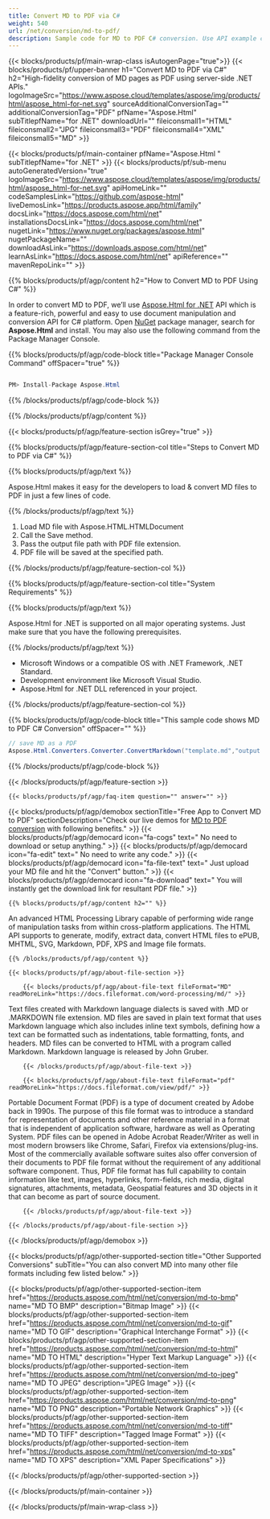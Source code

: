 ```yaml
---
title: Convert MD to PDF via C# 
weight: 540
url: /net/conversion/md-to-pdf/ 
description: Sample code for MD to PDF C# conversion. Use API example code for batch MD files to PDF conversion within VB.NET, Asp.NET or any .NET based application.
---
```


{{< blocks/products/pf/main-wrap-class isAutogenPage="true">}}
{{< blocks/products/pf/upper-banner h1="Convert MD to PDF via C#" h2="High-fidelity conversion of MD pages as PDF using server-side .NET APIs." logoImageSrc="https://www.aspose.cloud/templates/aspose/img/products/html/aspose_html-for-net.svg" sourceAdditionalConversionTag="" additionalConversionTag="PDF" pfName="Aspose.Html" subTitlepfName="for .NET" downloadUrl="" fileiconsmall1="HTML" fileiconsmall2="JPG" fileiconsmall3="PDF" fileiconsmall4="XML" fileiconsmall5="MD" >}}

{{< blocks/products/pf/main-container pfName="Aspose.Html " subTitlepfName="for .NET" >}}
{{< blocks/products/pf/sub-menu autoGeneratedVersion="true" logoImageSrc="https://www.aspose.cloud/templates/aspose/img/products/html/aspose_html-for-net.svg" apiHomeLink="" codeSamplesLink="https://github.com/aspose-html" liveDemosLink="https://products.aspose.app/html/family" docsLink="https://docs.aspose.com/html/net" installationsDocsLink="https://docs.aspose.com/html/net" nugetLink="https://www.nuget.org/packages/aspose.html" nugetPackageName="" downloadAsLink="https://downloads.aspose.com/html/net" learnAsLink="https://docs.aspose.com/html/net" apiReference="" mavenRepoLink="" >}}

{{% blocks/products/pf/agp/content h2="How to Convert MD to PDF Using C#" %}}

 In order to convert MD to PDF, we’ll use
 [Aspose.Html for .NET](https://products.aspose.com/html/net) 
 API which is a feature-rich, powerful and easy to use document manipulation and conversion API for C# platform. Open
 [NuGet](https://www.nuget.org/packages/aspose.html) 
 package manager, search for
 **Aspose.Html** 
 and install. You may also use the following command from the Package Manager Console.

{{% blocks/products/pf/agp/code-block title="Package Manager Console Command" offSpacer="true" %}}

```cs

PM> Install-Package Aspose.Html

```

{{% /blocks/products/pf/agp/code-block %}}

{{% /blocks/products/pf/agp/content %}}

{{< blocks/products/pf/agp/feature-section isGrey="true" >}}

{{% blocks/products/pf/agp/feature-section-col title="Steps to Convert MD to PDF via C#" %}}

{{% blocks/products/pf/agp/text %}}

 Aspose.Html makes it easy for the developers to load & convert MD files to PDF in just a few lines of code.

{{% /blocks/products/pf/agp/text %}}

1.  Load MD file with Aspose.HTML.HTMLDocument
1.  Call the Save method.
1.  Pass the output file path with PDF file extension.
1.  PDF file will be saved at the specified path.

{{% /blocks/products/pf/agp/feature-section-col %}}

{{% blocks/products/pf/agp/feature-section-col title="System Requirements" %}}

{{% blocks/products/pf/agp/text %}}

 Aspose.Html for .NET is supported on all major operating systems. Just make sure that you have the following prerequisites.

{{% /blocks/products/pf/agp/text %}}

-  Microsoft Windows or a compatible OS with .NET Framework, .NET Standard.
-  Development environment like Microsoft Visual Studio.
-  Aspose.Html for .NET DLL referenced in your project.

{{% /blocks/products/pf/agp/feature-section-col %}}

{{% blocks/products/pf/agp/code-block title="This sample code shows MD to PDF C# Conversion" offSpacer="" %}}

```cs
// save MD as a PDF 
Aspose.Html.Converters.Converter.ConvertMarkdown("template.md","output.pdf"); 

```

{{% /blocks/products/pf/agp/code-block %}}

{{< /blocks/products/pf/agp/feature-section >}}

    {{< blocks/products/pf/agp/faq-item question="" answer="" >}}
 

<!-- aboutfile Starts -->

{{< blocks/products/pf/agp/demobox sectionTitle="Free App to Convert MD to PDF" sectionDescription="Check our live demos for [MD to PDF conversion](https://products.aspose.app/html/conversion/md-to-pdf) with following benefits." >}}
        {{< blocks/products/pf/agp/democard icon="fa-cogs" text=" No need to download or setup anything." >}}
        {{< blocks/products/pf/agp/democard icon="fa-edit" text=" No need to write any code." >}}
        {{< blocks/products/pf/agp/democard icon="fa-file-text" text=" Just upload your MD file and hit the \"Convert\" button." >}}
        {{< blocks/products/pf/agp/democard icon="fa-download" text=" You will instantly get the download link for resultant PDF file." >}}

    {{% blocks/products/pf/agp/content h2="" %}}

 An advanced HTML Processing Library capable of performing wide range of manipulation tasks from within cross-platform applications. The HTML API supports to generate, modify, extract data, convert HTML files to ePUB, MHTML, SVG, Markdown, PDF, XPS and Image file formats.



    {{% /blocks/products/pf/agp/content %}}

    {{< blocks/products/pf/agp/about-file-section >}}

        {{< blocks/products/pf/agp/about-file-text fileFormat="MD" readMoreLink="https://docs.fileformat.com/word-processing/md/" >}}
Text files created with Markdown language dialects is saved with .MD or .MARKDOWN file extension. MD files are saved in plain text format that uses Markdown language which also includes inline text symbols, defining how a text can be formatted such as indentations, table formatting, fonts, and headers.  MD files can be converted to HTML with a program called Markdown. Markdown language is released by John Gruber.

        {{< /blocks/products/pf/agp/about-file-text >}}

        {{< blocks/products/pf/agp/about-file-text fileFormat="pdf" readMoreLink="https://docs.fileformat.com/view/pdf/" >}}
Portable Document Format (PDF) is a type of document created by Adobe back in 1990s. The purpose of this file format was to introduce a standard for representation of documents and other reference material in a format that is independent of application software, hardware as well as Operating System. PDF files can be opened in Adobe Acrobat Reader/Writer as well in most modern browsers like Chrome, Safari, Firefox via extensions/plug-ins. Most of the commercially available software suites also offer conversion of their documents to PDF file format without the requirement of any additional software component. Thus, PDF file format has full capability to contain information like text, images, hyperlinks, form-fields, rich media, digital signatures, attachments, metadata, Geospatial features and 3D objects in it that can become as part of source document.

        {{< /blocks/products/pf/agp/about-file-text >}}

    {{< /blocks/products/pf/agp/about-file-section >}}

{{< /blocks/products/pf/agp/demobox >}}

<!-- aboutfile Ends -->

{{< blocks/products/pf/agp/other-supported-section title="Other Supported Conversions" subTitle="You can also convert MD into many other file formats including few listed below." >}}

{{< blocks/products/pf/agp/other-supported-section-item href="https://products.aspose.com/html/net/conversion/md-to-bmp" name="MD TO BMP" description="Bitmap Image" >}}
{{< blocks/products/pf/agp/other-supported-section-item href="https://products.aspose.com/html/net/conversion/md-to-gif" name="MD TO GIF" description="Graphical Interchange Format" >}}
{{< blocks/products/pf/agp/other-supported-section-item href="https://products.aspose.com/html/net/conversion/md-to-html" name="MD TO HTML" description="Hyper Text Markup Language" >}}
{{< blocks/products/pf/agp/other-supported-section-item href="https://products.aspose.com/html/net/conversion/md-to-jpeg" name="MD TO JPEG" description="JPEG Image" >}}
{{< blocks/products/pf/agp/other-supported-section-item href="https://products.aspose.com/html/net/conversion/md-to-png" name="MD TO PNG" description="Portable Network Graphics" >}}
{{< blocks/products/pf/agp/other-supported-section-item href="https://products.aspose.com/html/net/conversion/md-to-tiff" name="MD TO TIFF" description="Tagged Image Format" >}}
{{< blocks/products/pf/agp/other-supported-section-item href="https://products.aspose.com/html/net/conversion/md-to-xps" name="MD TO XPS" description="XML Paper Specifications" >}}

{{< /blocks/products/pf/agp/other-supported-section >}}

{{< /blocks/products/pf/main-container >}}
    
{{< /blocks/products/pf/main-wrap-class >}}